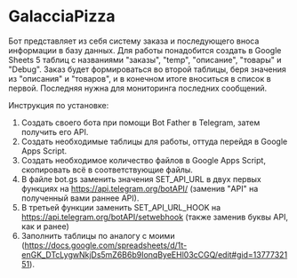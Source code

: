 # GalacciaPizza
Бот представляет из себя систему заказа и последующего вноса информации в базу данных. Для работы понадобится создать в Google Sheets 5 таблиц с названиями "заказы", "temp", "описание", "товары" и "Debug". Заказ будет формироваться во второй таблицы, беря значения из "описания" и "товаров", и в конечном итоге вноситься в список в первой. Последняя нужна для мониторинга последних сообщений.

Инструкция по установке: 
1) Создать своего бота при помощи Bot Father в Telegram, затем получить его API.
2) Создать необходимые таблицы для работы, оттуда перейдя в Google Apps Script.
3) Создать необходимое количество файлов в Google Apps Script, скопировать всё в соответствующие файлы.
4) В файле bot.gs заменить значения SET_API_URL в двух первых функциях на https://api.telegram.org/botAPI/ (заменив "API" на полученный вами раннее API).
5) В третьей функции заменить SET_API_URL_HOOK на https://api.telegram.org/botAPI/setwebhook (также заменив буквы API, как и ранее)
6) Заполнить таблицы по аналогу с моими (https://docs.google.com/spreadsheets/d/1t-enGK_DTcLygwNkjDs5mZ6B6b9IonqByeEHl03cCGQ/edit#gid=1377732151).
